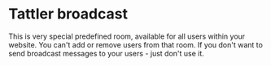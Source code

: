 # Tattler broadcast

This is very special predefined room, available for all users within your website.
You can't add or remove users from that room. If you don't want to send broadcast messages to your users - just don't use it.
